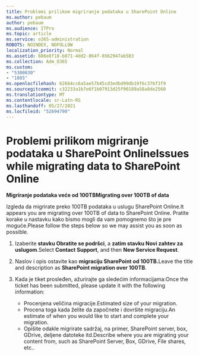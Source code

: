 ```yaml
---
title: Problemi prilikom migriranje podataka u SharePoint Online
ms.author: pebaum
author: pebaum
ms.audience: ITPro
ms.topic: article
ms.service: o365-administration
ROBOTS: NOINDEX, NOFOLLOW
localization_priority: Normal
ms.assetid: 686e8f18-b871-4dd2-864f-8562947ab583
ms.collection: Adm_O365
ms.custom:
- "5300030"
- "1885"
ms.openlocfilehash: 62664cc6a5ae57b45cd3edbd99db19f6c376f3f9
ms.sourcegitcommit: c32233a1b7e6f1b07913d25f90189a58a8de2560
ms.translationtype: MT
ms.contentlocale: sr-Latn-RS
ms.lasthandoff: 05/27/2021
ms.locfileid: "52694790"
---
```

# <a name="issues-while-migrating-data-to-sharepoint-online"></a><span data-ttu-id="c87c3-102">Problemi prilikom migriranje podataka u SharePoint Online</span><span class="sxs-lookup"><span data-stu-id="c87c3-102">Issues while migrating data to SharePoint Online</span></span>

<span data-ttu-id="c87c3-103">**Migriranje podataka veće od 100TB**</span><span class="sxs-lookup"><span data-stu-id="c87c3-103">**Migrating over 100TB of data**</span></span>

<span data-ttu-id="c87c3-104">Izgleda da migrirate preko 100TB podataka u uslugu SharePoint Online.</span><span class="sxs-lookup"><span data-stu-id="c87c3-104">It appears you are migrating over 100TB of data to SharePoint Online.</span></span> <span data-ttu-id="c87c3-105">Pratite korake u nastavku kako bismo mogli da vam pomognemo što je pre moguće.</span><span class="sxs-lookup"><span data-stu-id="c87c3-105">Please follow the steps below so we may assist you as soon as possible.</span></span> 

1. <span data-ttu-id="c87c3-106">Izaberite **stavku Obratite se podršci**, a **zatim stavku Novi zahtev za uslugom**.</span><span class="sxs-lookup"><span data-stu-id="c87c3-106">Select **Contact Support**, and then **New Service Request**.</span></span> 
2. <span data-ttu-id="c87c3-107">Naslov i opis ostavite kao **migraciju SharePoint od 100TB.**</span><span class="sxs-lookup"><span data-stu-id="c87c3-107">Leave the title and description as **SharePoint migration over 100TB**.</span></span>
3. <span data-ttu-id="c87c3-108">Kada je tiket prosleđen, ažurirajte ga sledećim informacijama:</span><span class="sxs-lookup"><span data-stu-id="c87c3-108">Once the ticket has been submitted, please update it with the following information:</span></span> 

    - <span data-ttu-id="c87c3-109">Procenjena veličina migracije.</span><span class="sxs-lookup"><span data-stu-id="c87c3-109">Estimated size of your migration.</span></span>
    - <span data-ttu-id="c87c3-110">Procena toga kada želite da započnete i dovršite migraciju.</span><span class="sxs-lookup"><span data-stu-id="c87c3-110">An estimate of when you would like to start and complete your migration.</span></span>
    - <span data-ttu-id="c87c3-111">Opišite odakle migrirate sadržaj, na primer, SharePoint server, box, GDrive, deljene datoteke itd.</span><span class="sxs-lookup"><span data-stu-id="c87c3-111">Describe where you are migrating your content from, such as SharePoint Server, Box, GDrive, File shares, etc..</span></span>
